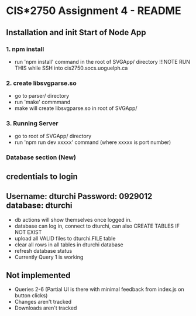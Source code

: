 # CIS*2750 Assignment 4 - README
## Installation and init Start of Node App
### 1. npm install
- run 'npm install' command in the root of SVGApp/ directory 
    !!!NOTE RUN THIS while SSH into cis2750.socs.uoguelph.ca

### 2. create libsvgparse.so
- go to parser/ directory
- run 'make' commmand
- make will create libsvgparse.so in root of SVGApp/

### 3. Running Server
- go to root of SVGApp/ directory
- run 'npm run dev xxxxx' command (where xxxxx is port number)

### Database section (New)
credentials to login
------------------------
Username:   dturchi
Password:   0929012
database:   dturchi
------------------------
- db actions will show themselves once logged in.
- database can log in, connect to dturchi, can also CREATE TABLES IF NOT EXIST
- upload all VALID files to dturchi.FILE table
- clear all rows in all tables in dturchi database
- refresh database status
- Currently Query 1 is working 

Not implemented
-----------------------
- Queries 2-6 (Partial UI is there with minimal feedback from index.js on button clicks)
- Changes aren't tracked
- Downloads aren't tracked